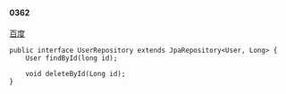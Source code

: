 #### 0362
[百度](http://www.baidu.com)
```
public interface UserRepository extends JpaRepository<User, Long> {
    User findById(long id);

    void deleteById(Long id);
}
```
